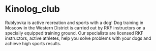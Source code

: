 # Kinolog_club
Rublyovka is active recreation and sports with a dog! Dog training in Moscow in the Western District is carried out by RKF instructors on a specially equipped training ground. Our specialists are licensed RKF instructors, active athletes, help you solve problems with your dogs and achieve high sports results.
